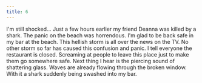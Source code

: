 ```yaml
---
title: 6
---
```


I'm still shocked&hellip;
Just a few hours earlier my friend Deanna was killed by a shark.
The panic on the beach was horrendous.
I'm glad to be back safe in my bar at the beach.
This hellish storm is all over the news on the TV.
No other storm so far has caused this confusion and panic.
I tell everyone the restaurant is closed.
Screaming at people to leave this place just to make them go somewhere safe.
Next thing I hear is the piercing sound of shattering glass.
Waves are already flowing through the broken window.
With it a shark suddenly being swashed into my bar.
